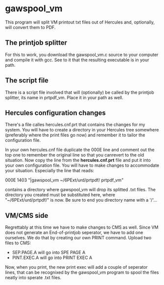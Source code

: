 # gawspool_vm
This program will split VM printout txt files out of Hercules and, optionally, will convert them to PDF.

## The printjob splitter
For this to work, you download the gawspool_vm.c source to your computer and compile it with gcc. See to it that the resulting executable is in your path.

## The script file
There is a script file involved that will (optionally) be called by the printjob splitter, its name in prtpdf_vm. Place it in your path as well.

## Hercules configuration changes
There's a file calles hercules.cnf.prt that contains the changes for my system. You will have to create a directory in your Hercules tree somewhere (preferably where the print files go now) and remember it to tailor the configuration file.

In your own hercules.cnf file duplicate the 000E line and comment out the top one to remember the original line so that you canrevert to the old situation. Now copy the line from the **hercules.cnf.prt** file and put it into your own configuration file. You will have to make changes to accommodate your situation. Especially the line that reads:

  000E   1403   "|gawspool_vm ~/6PExt/urd/prtpdf/ prtpdf_vm"

contains a directory where gawspool_vm will drop its splitted .txt files. The directory you created must be substituted here, where "~/6PExt/urd/prtpdf/" is now. Be sure to end you directory name with a '/'...

## VM/CMS side
Regrettably at this time we have to make changes to CMS as well. Since VM does not generate an End-of-printjob seperator, we have to add one ourselves. We do that by creating our own PRINT command. Upload two files to CMS:
- SEP.PAGE.A will go into SPE PAGE A
- PINT.EXEC.A will go into PRINT EXEC A

Now, when you print, the new print exec will add a couple of seperator lines, that can be recognixed by the gawspool_vm program to spool the files neatly into sperate .txt files.
